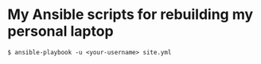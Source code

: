 
# My Ansible scripts for rebuilding my personal laptop

    $ ansible-playbook -u <your-username> site.yml

